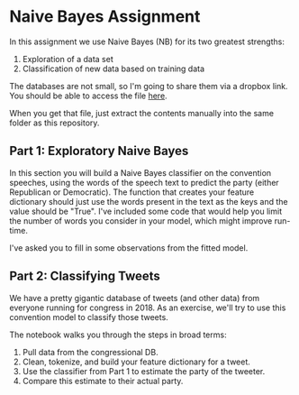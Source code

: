 # Naive Bayes Assignment

In this assignment we use Naive Bayes (NB) for its two greatest strengths: 
1. Exploration of a data set 
1. Classification of new data based on training data

The databases are not small, so I'm going to share them via a dropbox link.
You should be able to access the file 
[here](https://www.dropbox.com/s/mwhd2ktvtnyapwx/nb-assignment-data.zip?dl=0).

When you get that file, just extract the contents manually into the same
folder as this repository. 

## Part 1: Exploratory Naive Bayes

In this section you will build a Naive Bayes classifier on the convention
speeches, using the words of the speech text to predict the party (either 
Republican or Democratic). The function that creates your feature dictionary
should just use the words present in the text as the keys and the value 
should be "True". I've included some code that would help you limit the
number of words you consider in your model, which might improve run-time. 

I've asked you to fill in some observations from the fitted model.

## Part 2: Classifying Tweets

We have a pretty gigantic database of tweets (and other data) from 
everyone running for congress in 2018. As an exercise, we'll try to 
use this convention model to classify those tweets. 

The notebook walks you through the steps in broad terms: 
1. Pull data from the congressional DB.
1. Clean, tokenize, and build your feature dictionary for a tweet.
1. Use the classifier from Part 1 to estimate the party of the tweeter.
1. Compare this estimate to their actual party.


